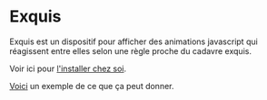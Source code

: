 Exquis
======

Exquis est un dispositif pour afficher des animations javascript qui réagissent entre elles selon une règle proche du cadavre exquis.

Voir ici pour [l'installer chez soi](https://github.com/gongfuio/Exquis/wiki).

[Voici](http://guarded-earth-1491.herokuapp.com) un exemple de ce que ça peut donner.

